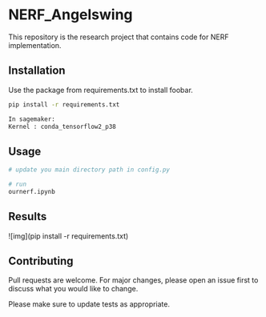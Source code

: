 # NERF_Angelswing
This repository is the research project that contains code for NERF implementation.

## Installation

Use the package from requirements.txt to install foobar.

```bash
pip install -r requirements.txt

In sagemaker:
Kernel : conda_tensorflow2_p38
```

## Usage

```bash
# update you main directory path in config.py

# run
ournerf.ipynb

```

## Results

 ![img](pip install -r requirements.txt)

## Contributing
Pull requests are welcome. For major changes, please open an issue first to discuss what you would like to change.

Please make sure to update tests as appropriate.